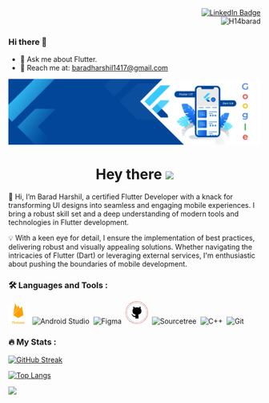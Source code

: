 <div id="badges"align="right">
   <a href="https://www.linkedin.com/in/barad-harshil-bb1587212/">
    <img src="https://img.shields.io/badge/LinkedIn-blue?style=for-the-badge&logo=linkedin&logoColor=white" alt="LinkedIn Badge"/>
   </a>
</div>
<div id="views"align="right">
<img  src="https://komarev.com/ghpvc/?username=H14barad&style=flat-square&color=green" alt="H14barad" />
</div>

### Hi there 👋

<!--
**H14barad/H14barad** is a ✨ _special_ ✨ repository because its `README.md` (this file) appears on your GitHub profile.
Here are some ideas to get you started:
-->

- 💬 Ask me about Flutter.
- 📩 Reach me at: baradharshil1417@gmail.com

<!--
<div id="greetings"align="center">
 <img height="180em" src="sbmshukla_linkedin_frame.png" />
</div>
-->

<!--Language GIF Logo...
<div id="header" align="center">
<img src="https://raw.githubusercontent.com/codelessly/flutterloadinggifs/master/packages/cupertino_activity_indicator_square_medium.gif" width="200" height="100"/>
</div>-->


<!--Social Plateforms...
<div id="badges"align="center">
   <a href="https://www.linkedin.com/in/barad-harshil-bb1587212/">
    <img src="https://img.shields.io/badge/LinkedIn-blue?style=for-the-badge&logo=linkedin&logoColor=white" alt="LinkedIn Badge"/>
   </a>
  <img src="https://img.shields.io/badge/YouTube-red?style=for-the-badge&logo=youtube&logoColor=white" alt="Youtube Badge"/>
  <img src="https://img.shields.io/badge/Twitter-blue?style=for-the-badge&logo=twitter&logoColor=white" alt="Twitter Badge"/>
</div>
<div id="views"align="center">
<img  src="https://komarev.com/ghpvc/?username=H14barad&style=flat-square&color=blue" alt="H14barad" />
</div>-->


![Develop environments on your infrastructure](flutter_banner.jpg)

<div id="greetings"align="center">
<h1>
  Hey there
  <img src="https://media.giphy.com/media/hvRJCLFzcasrR4ia7z/giphy.gif" width="30px"/>
</h1>
</div>

👋 Hi, I’m Barad Harshil, a certified Flutter Developer with a knack for transforming UI designs into seamless and engaging mobile experiences. I bring a robust skill set and a deep understanding of modern tools and technologies in Flutter development.

<!--🚀 Meticulous and dedicated to the principles of sound development, I excel in collaborative team environments. Working seamlessly in teams is second nature to me, and I'm always ready to contribute innovative ideas to drive project advancement.-->

💡 With a keen eye for detail, I ensure the implementation of best practices, delivering robust and visually appealing solutions. Whether navigating the intricacies of Flutter (Dart) or leveraging external services, I'm enthusiastic about pushing the boundaries of mobile development.


### :hammer_and_wrench: Languages and Tools :
<div>
  <!--<img src="https://cdn.jsdelivr.net/gh/devicons/devicon/icons/java/java-original-wordmark.svg" title="Java" alt="Java" width="40" height="40"/>&nbsp;
  <img src="https://cdn.jsdelivr.net/gh/devicons/devicon/icons/kotlin/kotlin-original.svg" title="Kotlin" alt="Kotlin" width="40" height="40"/>&nbsp;-->
  <img src="https://github.com/devicons/devicon/blob/master/icons/firebase/firebase-plain-wordmark.svg" title="Firebase" alt="Firebase" width="40" height="40"/>&nbsp;
  <img src="https://cdn.jsdelivr.net/gh/devicons/devicon/icons/androidstudio/androidstudio-original.svg" title="Android Studio" alt="Android Studio" width="40" height="40"/>&nbsp;
  <!--<img src="https://cdn.jsdelivr.net/gh/devicons/devicon/icons/android/android-original.svg" title="Android" alt="Android" width="40" height="40"/>&nbsp;-->
   <img src="https://cdn.jsdelivr.net/gh/devicons/devicon/icons/figma/figma-original.svg" title="Figma" alt="Figma" width="40" height="40"/>&nbsp;
   <img src="github_icon.png" title="GitHub" alt="GitHub" width="45" height="45"/>&nbsp;
   <img src="https://cdn.jsdelivr.net/gh/devicons/devicon/icons/sourcetree/sourcetree-original.svg" title="Sourcetree" alt="Sourcetree" width="40" height="40"/>&nbsp;
   <img src="https://cdn.jsdelivr.net/gh/devicons/devicon/icons/cplusplus/cplusplus-original.svg" title="C++" alt="C++" width="40" height="40"/>&nbsp;
   <img src="https://cdn.jsdelivr.net/gh/devicons/devicon/icons/git/git-plain.svg" title="Git" alt="Git" width="40" height="40"/>
</div>


### :fire: My Stats :

[![GitHub Streak](http://github-readme-streak-stats.herokuapp.com?user=H14barad&theme=radical&hide_border=true)](https://git.io/streak-stats)

[![Top Langs](https://github-readme-stats.vercel.app/api/top-langs/?username=H14barad&layout=compact&theme=vision-friendly-dark)](https://github.com/anuraghazra/github-readme-stats)

<img height="180em" src="https://github-readme-stats.vercel.app/api?username=H14barad&show_icons=true&hide_border=true&&count_private=true&include_all_commits=true" />


<!--
### My Projects :
<div id="greetings"align="center">
<h1>  News App </h1>
 <img height="180em" src="Hero.png" />
</div>
-->

